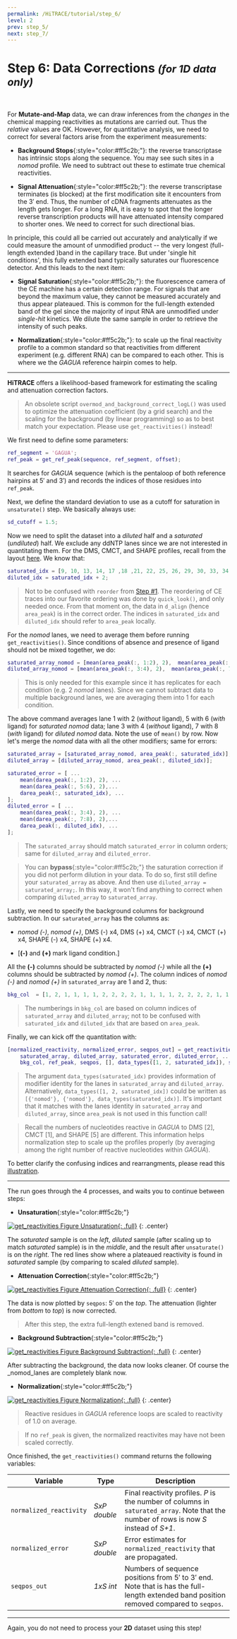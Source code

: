 ```yaml
---
permalink: /HiTRACE/tutorial/step_6/
level: 2
prev: step_5/
next: step_7/
---
```


# Step 6: Data Corrections _<small>(for 1D data only)</small>_

<br/>

For **Mutate-and-Map** data, we can draw inferences from the _changes_ in the chemical mapping reactivities as mutations are carried out. Thus the _relative_ values are OK. However, for quantitative analysis, we need to correct for several factors arise from the experiment measurements:

* **Background Stops**{:style="color:#ff5c2b;"}: the reverse transcriptase has intrinsic stops along the sequence. You may see such sites in a _nomod_ profile. We need to subtract out these to estimate true chemical reactivities.

* **Signal Attenuation**{:style="color:#ff5c2b;"}: the reverse transcriptase terminates (is blocked) at the first modification site it encounters from the 3&prime; end. Thus, the number of cDNA fragments attenuates as the length gets longer. For a long RNA, it is easy to spot that the longer reverse transcription products will have attenuated intensity compared to shorter ones. We need to correct for such directional bias.

In principle, this could all be carried out accurately and analytically if we could measure the amount of unmodified product -- the very longest (full-length extended )band in the capillary trace. But under 'single hit conditions', this fully extended band typically saturates our fluorescence detector. And this leads to the next item:

* **Signal Saturation**{:style="color:#ff5c2b;"}: the fluorescence camera of the CE machine has a certain detection range. For signals that are beyond the maximum value, they cannot be measured accurately and thus appear plateaued. This is common for the full-length extended band of the gel since the majority of input RNA are unmodified under _single-hit_ kinetics. We dilute the same sample in order to retrieve the intensity of such peaks.

* **Normalization**{:style="color:#ff5c2b;"}: to scale up the final reactivity profile to a common standard so that reactivities from different experiment (e.g. different RNA) can be compared to each other. This is where we the _GAGUA_ reference hairpin comes to help.

<hr/>

**HiTRACE** offers a likelihood-based framework for estimating the scaling and attenuation correction factors. 

> An obsolete script `overmod_and_background_correct_logL()` was used to optimize the attenuation coefficient (by a grid search) and the scaling for the background (by linear programming) so as to best match your expectation. Please use `get_reactivities()` instead!

We first need to define some parameters:

```matlab
ref_segment = 'GAGUA';
ref_peak = get_ref_peak(sequence, ref_segment, offset);
```

It searches for _GAGUA_ sequence (which is the pentaloop of both reference hairpins at 5&prime; and 3&prime;) and records the indices of those residues into `ref_peak`.

Next, we define the standard deviation to use as a cutoff for saturation in `unsaturate()` step. We basically always use:

```matlab
sd_cutoff = 1.5;
```

Now we need to split the dataset into a _diluted_ half and a _saturated_ (_undiluted_) half. We exclude any ddNTP lanes since we are not interested in quantitating them. For the DMS, CMCT, and SHAPE profiles, recall from the layout [here](/repos/hitrace/res/pfl_1D_xsel.pdf). We know that:

```matlab
saturated_idx = [9, 10, 13, 14, 17 ,18 ,21, 22, 25, 26, 29, 30, 33, 34, 37, 38, 41, 42, 45, 46, 49, 50, 53, 54];
diluted_idx = saturated_idx + 2;
```

> Not to be confused with `reorder` from [Step #1](../step_1/). The reordering of CE traces into our favorite ordering was done by `quick_look()`, and only needed once. From that moment on, the data in `d_align` (hence `area_peak`) is in the correct order. The indices in `saturated_idx` and `diluted_idx` should refer to `area_peak` locally.

For the _nomod_ lanes, we need to average them before running `get_reactivities()`. Since conditions of absence and presence of ligand should not be mixed together, we do:

```matlab
saturated_array_nomod = [mean(area_peak(:, 1:2), 2),  mean(area_peak(:, 5:6), 2)];
diluted_array_nomod = [mean(area_peak(:, 3:4), 2),  mean(area_peak(:, 7:8), 2)];
```

> This is only needed for this example since it has replicates for each condition (e.g. 2 _nomod_ lanes). Since we cannot subtract data to multiple background lanes, we are averaging them into 1 for each condition.

The above command averages lane 1 with 2 (_without_ ligand), 5 with 6 (_with_ ligand) for _saturated_ _nomod_ data; lane 3 with 4 (_without_ ligand), 7 with 8 (_with_ ligand) for _diluted_ _nomod_ data. Note the use of `mean()` by row. Now let's merge the _nomod_ data with all the other modifiers; same for errors:

```matlab
saturated_array = [saturated_array_nomod, area_peak(:, saturated_idx)];
diluted_array = [diluted_array_nomod, area_peak(:, diluted_idx)];

saturated_error = [ ...
    mean(darea_peak(:, 1:2), 2), ...
    mean(darea_peak(:, 5:6), 2),...
    darea_peak(:, saturated_idx), ...
];
diluted_error = [ ...
    mean(darea_peak(:, 3:4), 2), ...
    mean(darea_peak(:, 7:8), 2),...
    darea_peak(:, diluted_idx), ...
];
```

> The `saturated_array` should match `saturated_error` in column orders; same for `diluted_array` and `diluted_error`.

> You can **bypass**{:style="color:#ff5c2b;"} the saturation correction if you did not perform dilution in your data. To do so, first still define your `saturated_array` as above. And then use `diluted_array = saturated_array;`. In this way, it won't find anything to correct when comparing `diluted_array` to `saturated_array`.

Lastly, we need to specify the background columns for background subtraction. In our `saturated_array` has the columns as: 

* _nomod (-)_, _nomod (+)_, DMS (-) x4, DMS (+) x4, CMCT (-) x4, CMCT (+) x4, SHAPE (-) x4, SHAPE (+) x4. 

* [**(-)** and **(+)** mark ligand condition.] 

All the **(-)** columns should be subtracted by _nomod (-)_ while all the **(+)** columns should be subtracted by _nomod (+)_. The column indices of _nomod (-)_ and _nomod (+)_ in `saturated_array` are 1 and 2, thus:

```matlab
bkg_col  = [1, 2, 1, 1, 1, 1, 2, 2, 2, 2, 1, 1, 1, 1, 2, 2, 2, 2, 1, 1, 1, 1, 2, 2, 2, 2];
```

> The numberings in `bkg_col` are based on column indices of `saturated_array` and `diluted_array`; not to be confused with `saturated_idx` and `diluted_idx` that are based on `area_peak`.

Finally, we can kick off the quantitation with:

```matlab
[normalized_reactivity, normalized_error, seqpos_out] = get_reactivities( ...
    saturated_array, diluted_array, saturated_error, diluted_error, ...
    bkg_col, ref_peak, seqpos, [], data_types([1, 2, saturated_idx]), sequence, offset, sd_cutoff);
```

> The argument `data_types(saturated_idx)` provides information of modifier identity for the lanes in `saturated_array` and `diluted_array`. Alternatively, `data_types([1, 2, saturated_idx])` could be written as `[{'nomod'}, {'nomod'}, data_types(saturated_idx)]`. It's important that it matches with the lanes identity in `saturated_array` and `diluted_array`, since `area_peak` is not used in this function call!

> Recall the numbers of nucleotides reactive in _GAGUA_ to DMS [2], CMCT [1], and SHAPE [5] are different. This information helps normalization step to scale up the profiles properly (by averaging among the right number of reactive nucleotides within _GAGUA_).

To better clarify the confusing indices and rearrangments, please read this [illustration](/repos/hitrace/res/pfl_1D_rx_matrix.png).

<hr/>

The run goes through the 4 processes, and waits you to continue between steps:

* **Unsaturation**{:style="color:#ff5c2b;"}

[![get_reactivities Figure Unsaturation](/repos/hitrace/res/pfl_1D_rx_unsat.png "get_reactivities Figure (Unsaturation)"){: .full}](/repos/hitrace/res/pfl_1D_rx_unsat.png)
{: .center}

The _saturated_ sample is on the _left_, _diluted_ sample (after scaling up to match _saturated_ sample) is in the _middle_, and the result after `unsaturate()` is on the _right_. The red lines show where a plateaued reactivity is found in _saturated_ sample (by comparing to scaled _diluted_ sample).

* **Attenuation Correction**{:style="color:#ff5c2b;"}

[![get_reactivities Figure Attenuation Correction](/repos/hitrace/res/pfl_1D_rx_attcorr.png "get_reactivities Figure (Attenuation Correction)"){: .full}](/repos/hitrace/res/pfl_1D_rx_attcorr.png)
{: .center}

The data is now plotted by `seqpos`: 5&prime; on the _top_. The attenuation (lighter from _bottom_ to _top_) is now corrected.

> After this step, the extra full-length extened band is removed.

* **Background Subtraction**{:style="color:#ff5c2b;"}

[![get_reactivities Figure Background Subtraction](/repos/hitrace/res/pfl_1D_rx_bkgsub.png "get_reactivities Figure (Background Subtraction)"){: .full}](/repos/hitrace/res/pfl_1D_rx_bkgsub.png)
{: .center}

After subtracting the background, the data now looks cleaner. Of course the _nomod_lanes are completely blank now.

* **Normalization**{:style="color:#ff5c2b;"}

[![get_reactivities Figure Normalization](/repos/hitrace/res/pfl_1D_rx_norm.png "get_reactivities Figure (Normalization)"){: .full}](/repos/hitrace/res/pfl_1D_rx_norm.png)
{: .center}

> Reactive residues in _GAGUA_ reference loops are scaled to reactivity of 1.0 on average.

> If no `ref_peak` is given, the normalized reactivites may have not been scaled correctly.

Once finished, the `get_reactivities()` command returns the following variables:

| Variable | Type | Description |
| --- | --- | --- |
| `normalized_reactivity` | _SxP double_ | Final reactivity profiles. _P_ is the number of columns in `saturated_array`. Note that the number of rows is now _S_ instead of _S+1_. |
| `normalized_error` | _SxP double_ | Error estimates for `normalized_reactivity` that are propagated. |
| `seqpos_out` | _1xS int_ | Numbers of sequence positions from 5&prime; to 3&prime; end. Note that is has the full-length extended band position removed compared to `seqpos`. |

<hr/>

Again, you do not need to process your **2D** dataset using this step!


